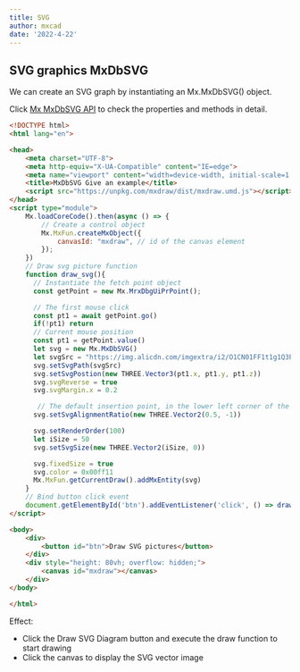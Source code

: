 ```yaml
---
title: SVG
author: mxcad
date: '2022-4-22'
---
```


## SVG graphics MxDbSVG

We can create an SVG graph by instantiating an Mx.MxDbSVG() object.

Click [Mx MxDbSVG API](https://mxcad.github.io/mxdraw_api_docs/classes/MxDbSVG.html) to check the properties and methods in detail.

```html
<!DOCTYPE html>
<html lang="en">

<head>
    <meta charset="UTF-8">
    <meta http-equiv="X-UA-Compatible" content="IE=edge">
    <meta name="viewport" content="width=device-width, initial-scale=1.0">
    <title>MxDbSVG Give an example</title>
    <script src="https://unpkg.com/mxdraw/dist/mxdraw.umd.js"></script>
</head>
<script type="module">
    Mx.loadCoreCode().then(async () => {
        // Create a control object
        Mx.MxFun.createMxObject({
            canvasId: "mxdraw", // id of the canvas element
        });
    })
    // Draw svg picture function
    function draw_svg(){
      // Instantiate the fetch point object
      const getPoint = new Mx.MrxDbgUiPrPoint();

      // The first mouse click
      const pt1 = await getPoint.go()
      if(!pt1) return
      // Current mouse position
      const pt1 = getPoint.value()
      let svg = new Mx.MxDbSVG()
      let svgSrc = "https://img.alicdn.com/imgextra/i2/O1CN01FF1t1g1Q3PDWpSm4b_!!6000000001920-55-tps-508-135.svg"
      svg.setSvgPath(svgSrc)
      svg.setSvgPostion(new THREE.Vector3(pt1.x, pt1.y, pt1.z))
      svg.svgReverse = true
      svg.svgMargin.x = 0.2

       // The default insertion point, in the lower left corner of the image, is set by setting a new insertion point.
      svg.setSvgAlignmentRatio(new THREE.Vector2(0.5, -1))

      svg.setRenderOrder(100)
      let iSize = 50
      svg.setSvgSize(new THREE.Vector2(iSize, 0))

      svg.fixedSize = true
      svg.color = 0x00ff11
      Mx.MxFun.getCurrentDraw().addMxEntity(svg)
    }
    // Bind button click event
    document.getElementById('btn').addEventListener('click', () => draw_image())
</script>

<body>
    <div>
        <button id="btn">Draw SVG pictures</button>
    </div>
    <div style="height: 80vh; overflow: hidden;">
        <canvas id="mxdraw"></canvas>
    </div>
</body>

</html>
```

Effect:
* Click the Draw SVG Diagram button and execute the draw function to start drawing
* Click the canvas to display the SVG vector image

<demo :url="$withBase('/samples/graph/MxDbSVG.html')" />